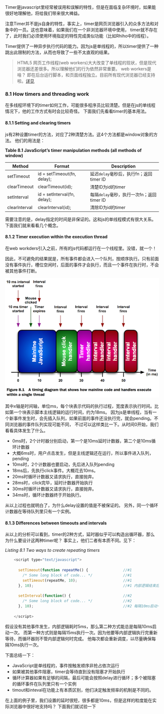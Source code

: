Timer是javascript里经常被误用和误解的特性，但是在面临复杂环境时，如果能很好地理解他，将给我们带来很大裨益。

注意Timer并不是js自身的特性，事实上，timer是网页浏览器引入的众多方法和对象中的一员。这也意味着，如果我们在一个非浏览器环境中使用，
timer就不存在了，此时我们必须使用环境指定的特性完成类似功能（比如Rhiho中的线程）。

Timer提供了一种异步执行代码的能力。因为js是单线程的，所以timer提供了一种跳出此限制的方法，从而也导致了一些不太直观的结果。

> HTML5 网页工作线程(web workers)大大改变了单线程的现状，但是现代浏览器还差很多。所以理解他们的行为依然非常重要。
> web workers是啥？ 即在后台运行脚本，和页面线程独立。目前所有现代浏览器已经支持啦。[详见](https://developer.mozilla.org/en-US/docs/Web/API/Web_Workers_API/Using_web_workers)

### 8.1 How timers and threading work

在多线程环境下的timer如何工作，可能很多程序员比较清楚。但是在js的单线程情况下，他的工作方式有时会比较奇怪。
下面我们先看看timer的基本用法。

#### 8.1.1 Setting and clearing timers

js有2种设置timer的方法，对应了2种清楚方法。这4个方法都是window对象的方法。
他们的用法是：

**Table 8.1 JavaScript’s timer manipulation methods (all methods of window)**

Method | Format | Description
------ | ------ | ------------
setTimeout | id = setTimeout(fn, delay);| 延迟`delay`毫秒后，执行fn；返回timer ID
clearTimeout | clearTimeout(id); | 清楚ID为id的timer 
setInterval | id = setInterval(fn, delay); | 每隔`delay`毫秒，执行一次fn；返回timer ID
clearInterval | clearInterval(id); | 清除ID为id的timer

需要注意的是，delay指定的时间是非保证的。这和js的单线程模式有很大关系。
下面我们就来看看几个概念。

#### 8.1.2 Timer execution within the execution thread

在web workders引入之前，所有的js代码都运行在一个线程里。没错，就一个！

因此，不可避免的结果就是，所有事件都会进入一个队列，按顺序执行。只有前面没有事件执行，槽位空闲时，后面的事件才会执行，而且一个事件在执行时，不会被其他事件打断。


![图8.1清楚地演示了这个过程](https://github.com/flybywind/SecretsOfJavaScriptNinja/blob/master/img/8.1.png)

其中*x*轴是时间轴，单位ms，每个块表示代码的执行过程，宽度表示执行时间。比如第一个块表示脚本主线逻辑的运行时间，约为18ms。
因为js是单线程，当有一个新事件发生时，会先插入队列，如果前面的事件还没执行完，就会pending。不同浏览器的事件队列实现可能不同，
不过可以这样类比一下。从时间0开始，我们看看具体发生了什么。

* 0ms时，2个计时器分别启动，第一个是10ms延时计数器，第二个是10ms循环计数器
* 大概6ms时，用户点击发生，但是主线逻辑还在运行，所以事件进入队列，pending
* 10ms时，2个计数器也要启动，先后进入队列pending
* 18ms后，先执行click事件。大概花去10ms。
* 20ms时循环计数器又请求执行，直接抛弃。
* 28ms时，click完毕，延时计数器开始执行
* 30ms时循环计数器又请求执行，直接抛弃。
* 34ms时，循环计数器终于开始执行。

从以上过程也就明白了，为什么delay设置的值是不被保证的。
另外，同一个循环计数器在等待队列里只有一个实例。

#### 8.1.3 Differences between timeouts and intervals

从以上的分析可以看到，timer的2种方式，延时器似乎可以构造出循环器，那么为什么要设计这两种timer呢？
事实上，他们二者有本质不同。见下：

*Listing 8.1 Two ways to create repeating timers*

```javascript
    <script type="text/javascript">

      setTimeout(function repeatMe() {                //#1
        /* Some long block of code... */              //#1
        setTimeout(repeatMe, 10);                     //#1
      }, 10);                                         //#1 内部逻辑结束后，重新启动一个10ms等待

      setInterval(function() {                        //#2
        /* Some long block of code... */              //#2
      }, 10);                                         //#2 每隔10ms启动一次

    </script>
```

假设没有其他事件发生，内部逻辑耗时5ms，那么第二种方式能总是每隔10ms启动一次。
而第一种方式则是每隔15ms执行一次。因为他要等内部逻辑执行完重新等待，而循环器则不管内部逻辑何时完成。
他每次都会重新调度，以尽量确保每隔10ms执行一次。

下面总结一下：

* JavaScript是单线程的，事件按触发顺序非抢占依次运行
* 如果被其他事件阻塞，timer会等待直到没有阻塞才开始执行
* 循环计算器如果有足够的间隔，最后可能会按照delay进行循环；多个被阻塞的循环事件在队列里只有一个实例
* timout和inteval在功能上有本质区别，他们决定触发频率的机制是不同的。

在上面的例子里，我们设置的延时很短，很多都是10ms，但是这样的粒度能在实际浏览器中很好地支持吗？
下面我们就试验一下


